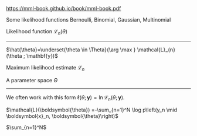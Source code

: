 https://mml-book.github.io/book/mml-book.pdf

Some likelihood functions
Bernoulli, Binomial, Gaussian, Multinomial

Likelihood function $\mathcal{L}_{n}(\theta)$

------

$\hat{\theta}=\underset{\theta \in \Theta}{\arg \max } \mathcal{L}_{n}(\theta ; \mathbf{y})$

Maximum likelihood estimate $\mathcal{L}_{n}$  

A parameter space $\Theta$

---------------
We often work with this form $\ell(\theta ; \mathbf{y})=\ln \mathcal{L}_{n}(\theta ; \mathbf{y}) .$


$\mathcal{L}(\boldsymbol{\theta}) =-\sum_{n=1}^N \log p\left(y_n \mid \boldsymbol{x}_n, \boldsymbol{\theta}\right)$

$\sum_{n=1}^N$

